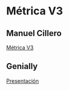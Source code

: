 # Métrica V3

## Manuel Cillero
<a href = "https://manuel.cillero.es/doc/metodologia/metrica-3">Métrica V3</a>

## Genially
<a href="https://view.genial.ly/5db972cf855d4b0f8758bbf3/presentation-metrica-v3">Presentación</a>
